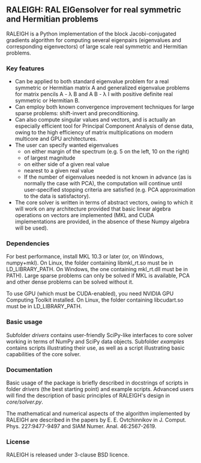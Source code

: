 ## RALEIGH: RAL EIGensolver for real symmetric and Hermitian problems

RALEIGH is a Python implementation of the block Jacobi-conjugated gradients algorithm for computing several eigenpairs (eigenvalues and corresponding eigenvectors) of large scale real symmetric and Hermitian problems. 

### Key features

* Can be applied to both standard eigenvalue problem for a real symmetric or Hermitian matrix A and generalized eigenvalue problems for matrix pencils A - &lambda; B and A B - &lambda; I with positive definite real symmetric or Hermitian B.
* Can employ both known convergence improvement techniques for large sparse problems: shift-invert and preconditioning.
* Can also compute singular values and vectors, and is actually an especially efficient tool for Principal Component Analysis of dense data, owing to the high efficiency of matrix multiplications on modern multicore and GPU architectures.
* The user can specify wanted eigenvalues
	- on either margin of the spectrum (e.g. 5 on the left, 10 on the right)
	- of largest magnitude
	- on either side of a given real value
	- nearest to a given real value
	- If the number of eigenvalues needed is not known in advance (as is normally the case with PCA), the computation will continue until user-specified stopping criteria are satisfied (e.g. PCA approximation to the data is satisfactory).
* The core solver is written in terms of abstract vectors, owing to which it will work on any architecture provided that basic linear algebra operations on vectors are implemented (MKL and CUDA implementations are provided, in the absence of these Numpy algebra will be used).

### Dependencies

For best performance, install MKL 10.3 or later (or, on Windows, numpy+mkl). On Linux, the folder containing libmkl_rt.so must be in LD_LIBRARY_PATH. On Windows, the one containing mkl_rt.dll must be in PATH). Large sparse problems can only be solved if MKL is available, PCA and other dense problems can be solved without it.

To use GPU (which must be CUDA-enabled), you need NVIDIA GPU Computing Toolkit installed. On Linux, the folder containing libcudart.so must be in LD_LIBRARY_PATH.

### Basic usage

Subfolder _drivers_ contains user-friendly SciPy-like interfaces to core solver working in terms of NumPy and SciPy data objects. Subfolder _examples_ contains scripts illustrating their use, as well as a script illustrating basic capabilities of the core solver.

### Documentation

Basic usage of the package is briefly described in docstrings of scripts in folder _drivers_ (the best starting point) and example scripts. Advanced users will find the description of basic principles of RALEIGH's design in _core/solver.py_.

The mathematical and numerical aspects of the algorithm implemented by RALEIGH are described in the papers by E. E. Ovtchinnikov in J. Comput. Phys. 227:9477-9497 and SIAM Numer. Anal. 46:2567-2619.

### License

RALEIGH is released under 3-clause BSD licence.

